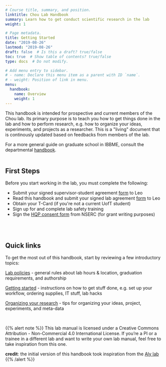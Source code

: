 ```yaml
---
# Course title, summary, and position.
linktitle: Chou Lab Handbook
summary: Learn how to get conduct scientific research in the lab
weight: 1

# Page metadata.
title: Getting Started
date: "2019-08-26"
lastmod: "2019-08-26"
draft: false  # Is this a draft? true/false
toc: true  # Show table of contents? true/false
type: docs  # Do not modify.

# Add menu entry to sidebar.
# - name: Declare this menu item as a parent with ID `name`.
# - weight: Position of link in menu.
menu:
  handbook:
    name: Overview
    weight: 1
---
```


This handbook is intended for prospective and current members of the Chou lab. Its primary purpose is to teach you how to get things done in the lab and how to perform research, e.g. how to organize your ideas, experiments, and projects as a researcher. This is a "living" document that is continously updated based on feedbacks from members of the lab. 

For a more general guide on graduate school in IBBME, consult the departmental [handbook](https://ibbme.utoronto.ca/wp-content/uploads/Current_Students/2018-19-Graduate-Handbook.pdf).<br><br>

## First Steps

Before you start working in the lab, you must complete the following:

* Submit your signed supervisor-student agreement [form](https://ibbme.utoronto.ca/wp-content/uploads/2019/07/2019-20-supervisor-student-agreement-form-Updated.pdf) to Leo
* Read this handbook and submit your signed lab agreement [form](/) to Leo
* Obtain your T-Card (if you're not a current UofT student)
* Sign up for and complete lab safety training
* Sign the [HQP consent form](http://www.nserc-crsng.gc.ca/onlineservices-servicesenligne/pdf/f100d_e.pdf) from NSERC (for grant writing purposes)

<br><br>

## Quick links

To get the most out of this handbook, start by reviewing a few introductory topics:

[Lab policies](/handbook/general) - general rules about lab hours & location, graduation requirements, and authorship

[Getting started](/handbook/setup) - instructions on how to get stuff done, e.g. set up your workflow, ordering supplies, IT stuff, lab hacks

[Organizing your research](/handbook/whatisresearch) - tips for organizing your ideas, project, experiments, and meta-data

<br>

{{% alert note %}}
This lab manual is licensed under a Creative Commons Attribution - Non-Commercial 4.0 International License. If you’re a PI or a trainee in a different lab and want to write your own lab manual, feel free to take inspiration from this one. 

**credit**: the initial version of this handbook took inspiration from the [Aly lab](https://www.alylab.org/)
{{% /alert %}}